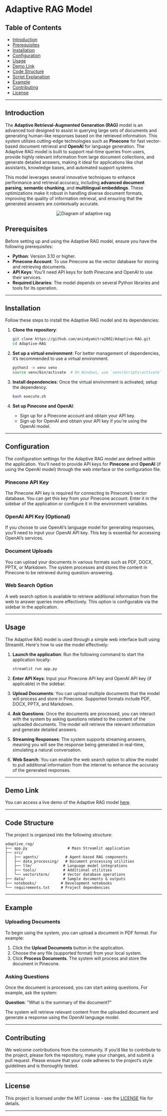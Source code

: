 # Adaptive RAG Model

## Table of Contents

- [Introduction](#introduction)
- [Prerequisites](#prerequisites)
- [Installation](#installation)
- [Configuration](#configuration)
- [Usage](#usage)
- [Demo Link](#demo-link)
- [Code Structure](#code-structure)
- [Script Explanation](#script-explanation)
- [Example](#example)
- [Contributing](#contributing)
- [License](#license)

---

## Introduction

The **Adaptive Retrieval-Augmented Generation (RAG)** model is an advanced tool designed to assist in querying large sets of documents and generating human-like responses based on the retrieved information. This system utilizes cutting-edge technologies such as **Pinecone** for fast vector-based document retrieval and **OpenAI** for language generation. The Adaptive RAG model is built to support real-time queries from users, provide highly relevant information from large document collections, and generate detailed answers, making it ideal for applications like chat assistants, knowledge bases, and automated support systems.

This model leverages several innovative techniques to enhance performance and retrieval accuracy, including **advanced document parsing**, **semantic chunking**, and **multilingual embeddings**. These optimizations make it robust in handling diverse document formats, improving the quality of information retrieval, and ensuring that the generated answers are contextually accurate.
<p align="center">
  <img src="./Adaptive RAG.png" alt="Diagram of adaptive rag" />
</p>


## Prerequisites

Before setting up and using the Adaptive RAG model, ensure you have the following prerequisites:

- **Python**: Version 3.10 or higher.
- **Pinecone Account**: To use Pinecone as the vector database for storing and retrieving documents.
- **API Keys**: You'll need API keys for both Pinecone and OpenAI to use their services.
- **Required Libraries**: The model depends on several Python libraries and tools for its operation.

---

## Installation

Follow these steps to install the Adaptive RAG model and its dependencies:

1. **Clone the repository**:
   ```bash
   git clone https://github.com/anindyamitra2002/Adaptive-RAG.git
   cd Adaptive-RAG
   ```

2. **Set up a virtual environment**:
   For better management of dependencies, it’s recommended to use a virtual environment.
   ```bash
   python3 -m venv venv
   source venv/bin/activate  # On Windows, use `venv\Scripts\activate`
   ```

3. **Install dependencies**:
   Once the virtual environment is activated, setup the dependency.
   ```bash
   bash execute.sh
   ```

4. **Set up Pinecone and OpenAI**:
   - Sign up for a Pinecone account and obtain your API key.
   - Sign up for OpenAI and obtain your API key if you're using the OpenAI model.

---

## Configuration

The configuration settings for the Adaptive RAG model are defined within the application. You’ll need to provide API keys for **Pinecone** and **OpenAI** (if using the OpenAI model) through the web interface or the configuration file.

### Pinecone API Key

The Pinecone API key is required for connecting to Pinecone’s vector database. You can get this key from your Pinecone account. Enter it in the sidebar of the application or configure it in the environment variables.

### OpenAI API Key (Optional)

If you choose to use OpenAI’s language model for generating responses, you’ll need to input your OpenAI API key. This key is essential for accessing OpenAI’s services.

### Document Uploads

You can upload your documents in various formats such as PDF, DOCX, PPTX, or Markdown. The system processes and stores the content in Pinecone to be retrieved during question-answering.

### Web Search Option

A web search option is available to retrieve additional information from the web to answer queries more effectively. This option is configurable via the sidebar in the application.

---

## Usage

The Adaptive RAG model is used through a simple web interface built using Streamlit. Here's how to use the model effectively:

1. **Launch the application**:
   Run the following command to start the application locally:
   ```bash
   streamlit run app.py
   ```

2. **Enter API Keys**:
   Input your Pinecone API key and OpenAI API key (if applicable) in the sidebar.

3. **Upload Documents**:
   You can upload multiple documents that the model will process and store in Pinecone. Supported formats include PDF, DOCX, PPTX, and Markdown.

4. **Ask Questions**:
   Once the documents are processed, you can interact with the system by asking questions related to the content of the uploaded documents. The model will retrieve the relevant information and generate detailed answers.

5. **Streaming Responses**:
   The system supports streaming answers, meaning you will see the response being generated in real-time, simulating a natural conversation.

6. **Web Search**:
   You can enable the web search option to allow the model to pull additional information from the internet to enhance the accuracy of the generated responses.

---

## Demo Link

You can access a live demo of the Adaptive RAG model [here](https://huggingface.co/spaces/anindya-hf-2002/Adaptive-RAG).

---

## Code Structure

The project is organized into the following structure:

```
adaptive_rag/
├── app.py                  # Main Streamlit application
├── src/
│   ├── agents/            # Agent-based RAG components
│   ├── data_processing/   # Document processing utilities
│   ├── llm/              # Language model integrations
│   ├── tools/            # Additional utilities
│   └── vectorstore/      # Vector database operations
├── data/                 # Sample documents & outputs
├── notebooks/           # Development notebooks
└── requirements.txt     # Project dependencies
```

---
## Example

### Uploading Documents

To begin using the system, you can upload a document in PDF format. For example:

1. Click the **Upload Documents** button in the application.
2. Choose the any file (supported format) from your local system.
3. Click **Process Documents**. The system will process and store the document in Pinecone.

### Asking Questions

Once the document is processed, you can start asking questions. For example, ask the system:

**Question**: "What is the summary of the document?"

The system will retrieve relevant content from the uploaded document and generate a response using the OpenAI language model.

---

## Contributing

We welcome contributions from the community. If you’d like to contribute to the project, please fork the repository, make your changes, and submit a pull request. Please ensure that your code adheres to the project’s style guidelines and is thoroughly tested.

---

## License

This project is licensed under the MIT License - see the [LICENSE](LICENSE) file for details.

---
